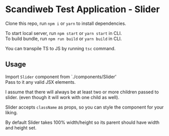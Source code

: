 # Scandiweb Test Application - Slider

Clone this repo, run `npm i` or `yarn` to install dependencies.  

To start local server, run `npm start` or `yarn start` in CLI.  
To build bundle, run `npm run build` or `yarn build` in CLI.

You can transpile TS to JS by running `tsc` command.  

## Usage  

Import `Slider` component from `./components/Slider'  
Pass to it any valid JSX elements.  

I assume that there will always be at least two or more children passed to slider.
(even though it will work with one child as well).  

Slider accepts `className` as props, so you can style the component for your liking.  

By default Slider takes 100% width/height so its parent should have width and height set.
